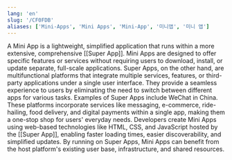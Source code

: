 ```yaml
---
lang: 'en'
slug: '/CF0FDB'
aliases: ['Mini-Apps', 'Mini Apps', 'Mini-App', '미니앱', '미니 앱']
---
```


A Mini App is a lightweight, simplified application that runs within a more extensive, comprehensive [[Super App]]. Mini Apps are designed to offer specific features or services without requiring users to download, install, or update separate, full-scale applications. Super Apps, on the other hand, are multifunctional platforms that integrate multiple services, features, or third-party applications under a single user interface. They provide a seamless experience to users by eliminating the need to switch between different apps for various tasks. Examples of Super Apps include WeChat in China. These platforms incorporate services like messaging, e-commerce, ride-hailing, food delivery, and digital payments within a single app, making them a one-stop shop for users' everyday needs. Developers create Mini Apps using web-based technologies like HTML, CSS, and JavaScript hosted by the [[Super App]], enabling faster loading times, easier discoverability, and simplified updates. By running on Super Apps, Mini Apps can benefit from the host platform's existing user base, infrastructure, and shared resources.

